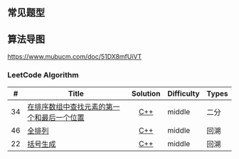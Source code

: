 ## 常见题型

## 算法导图
https://www.mubucm.com/doc/51DX8mfUiVT
### LeetCode Algorithm

| #    | Title | Solution | Difficulty | Types |
| ---- | ----- | :------: | ---------- | ----- |
|34|[在排序数组中查找元素的第一个和最后一个位置](https://leetcode-cn.com/problems/find-first-and-last-position-of-element-in-sorted-array/)|[C++](34/)|middle|二分|
|46|[全排列](https://leetcode-cn.com/problems/permutations/)|[C++](46/)|middle|回溯|
|22|[ 括号生成](https://leetcode-cn.com/problems/generate-parentheses/)|[C++](./22/)|middle|回溯|

